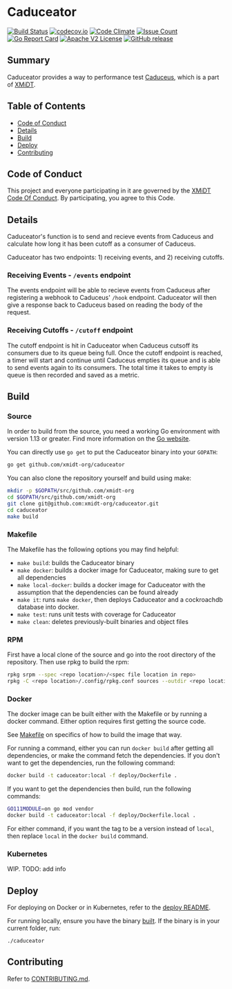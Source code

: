 # Caduceator

[![Build Status](https://travis-ci.com/xmidt-org/caduceator.svg?branch=main)](https://travis-ci.com/xmidt-org/caduceator)
[![codecov.io](http://codecov.io/github/xmidt-org/caduceator/coverage.svg?branch=main)](http://codecov.io/github/xmidt-org/caduceator?branch=main)
[![Code Climate](https://codeclimate.com/github/xmidt-org/caduceator/badges/gpa.svg)](https://codeclimate.com/github/xmidt-org/caduceator)
[![Issue Count](https://codeclimate.com/github/xmidt-org/caduceator/badges/issue_count.svg)](https://codeclimate.com/github/xmidt-org/caduceator)
[![Go Report Card](https://goreportcard.com/badge/github.com/xmidt-org/caduceator)](https://goreportcard.com/report/github.com/xmidt-org/caduceator)
[![Apache V2 License](http://img.shields.io/badge/license-Apache%20V2-blue.svg)](https://github.com/xmidt-org/caduceator/blob/main/LICENSE)
[![GitHub release](https://img.shields.io/github/release/xmidt-org/caduceator.svg)](CHANGELOG.md)


## Summary

Caduceator provides a way to performance test [Caduceus](https://github.com/xmidt-org/caduceus),
which is a part of [XMiDT]((https://github.com/xmidt-org/xmidt)).

## Table of Contents

- [Code of Conduct](#code-of-conduct)
- [Details](#details)
- [Build](#build)
- [Deploy](#deploy)
- [Contributing](#contributing)

## Code of Conduct

This project and everyone participating in it are governed by the [XMiDT Code Of Conduct](https://xmidt.io/code_of_conduct/). 
By participating, you agree to this Code.

## Details
Caduceator's function is to send and recieve events from Caduceus and calculate how long it has been cutoff as a consumer of Caduceus.

Caduceator has two endpoints: 1) receiving events, and 2) receiving cutoffs.

### Receiving Events - `/events` endpoint
The events endpoint will be able to recieve events from Caduceus after registering a webhook to Caduceus' `/hook` endpoint. Caduceator will then give a response back to Caduceus based on reading the body of the request.

### Receiving Cutoffs - `/cutoff` endpoint
The cutoff endpoint is hit in Caduceator when Caduceus cutsoff its consumers due to its queue being full. Once the cutoff endpoint is reached, a timer will start and continue until Caduceus empties its queue and is able to send events again to its consumers. The total time it takes to empty is queue is then recorded and saved as a metric.


## Build

### Source

In order to build from the source, you need a working Go environment with 
version 1.13 or greater. Find more information on the [Go website](https://golang.org/doc/install).

You can directly use `go get` to put the Caduceator binary into your `GOPATH`:
```bash
go get github.com/xmidt-org/caduceator
```

You can also clone the repository yourself and build using make:

```bash
mkdir -p $GOPATH/src/github.com/xmidt-org
cd $GOPATH/src/github.com/xmidt-org
git clone git@github.com:xmidt-org/caduceator.git
cd caduceator
make build
```

### Makefile

The Makefile has the following options you may find helpful:
* `make build`: builds the Caduceator binary
* `make docker`: builds a docker image for Caduceator, making sure to get all 
   dependencies
* `make local-docker`: builds a docker image for Caduceator with the assumption
   that the dependencies can be found already
* `make it`: runs `make docker`, then deploys Caduceator and a cockroachdb 
   database into docker.
* `make test`: runs unit tests with coverage for Caduceator
* `make clean`: deletes previously-built binaries and object files

### RPM

First have a local clone of the source and go into the root directory of the 
repository.  Then use rpkg to build the rpm:
```bash
rpkg srpm --spec <repo location>/<spec file location in repo>
rpkg -C <repo location>/.config/rpkg.conf sources --outdir <repo location>'
```

### Docker

The docker image can be built either with the Makefile or by running a docker 
command.  Either option requires first getting the source code.

See [Makefile](#Makefile) on specifics of how to build the image that way.

For running a command, either you can run `docker build` after getting all 
dependencies, or make the command fetch the dependencies.  If you don't want to 
get the dependencies, run the following command:
```bash
docker build -t caduceator:local -f deploy/Dockerfile .
```
If you want to get the dependencies then build, run the following commands:
```bash
GO111MODULE=on go mod vendor
docker build -t caduceator:local -f deploy/Dockerfile.local .
```

For either command, if you want the tag to be a version instead of `local`, 
then replace `local` in the `docker build` command.

### Kubernetes

WIP. TODO: add info

## Deploy

For deploying on Docker or in Kubernetes, refer to the [deploy README](https://github.com/xmidt-org/codex-deploy/tree/main/deploy/README.md).

For running locally, ensure you have the binary [built](#Source). If the binary 
is in your current folder, run:
```
./caduceator
```

## Contributing

Refer to [CONTRIBUTING.md](CONTRIBUTING.md).
